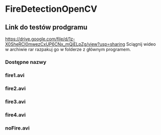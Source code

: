 # FireDetectionOpenCV
## Link do testów prodgramu
https://drive.google.com/file/d/1z-X0SheRCI0mwezCxUP6CNx_mQiELpZg/view?usp=sharing
Sciągnij wideo w archiwie rar razpakuj go w folderze z głównym programem.

### Dostępne nazwy 
### fire1.avi
### fire2.avi
### fire3.avi
### fire4.avi
### noFire.avi
